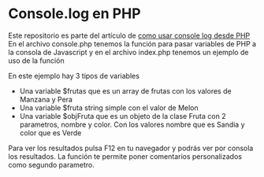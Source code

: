 # Console.log en PHP

Este repositorio es parte del artículo de [como usar console log desde PHP](https://misterdigital.es/como-usar-console-log-en-php/)
En el archivo console.php tenemos la función para pasar variables de PHP a la consola de Javascript y en el archivo index.php tenemos un ejemplo de uso de la función

En este ejemplo hay 3 tipos de variables

*   Una variable $frutas que es un array de frutas con los valores de Manzana y Pera
*   Una variable $fruta string simple con el valor de Melon
*   Una variable $objFruta que es un objeto de la clase Fruta con 2 parametros, nombre y color. Con los valores nombre que es Sandia y color que es Verde

Para ver los resultados pulsa F12 en tu navegador y podrás ver por consola los resultados. La función te permite poner comentarios personalizados como segundo parametro.
